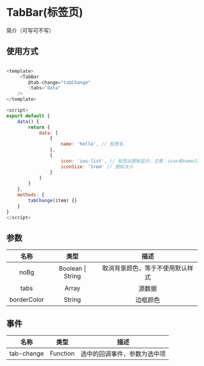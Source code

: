 # TabBar(标签页)

简介（可写可不写）

## 使用方式

```js

<template>
     <TabBar
        @tab-change="tabChange"
        :tabs="data"
    />
</template>

<script>
export default {
    data() {
        return {
            data: [
                {
                    name: 'hello', // 标签名
                },
                {
                    icon: 'ios-list', // 标签以图标显示，注意：icon和name只能生效一个，icon优先级高于name
                    iconSize: '1rem' // 图标大小
                }
            ]
        }
    },
    methods: {
        tabChange(item) {}
    }
}
</script>

```

## 参数

| 名称      | 类型      | 描述      |
| :----------: | :----------: | :----------: |
| noBg | Boolean \| String | 取消背景颜色，等于不使用默认样式 |
| tabs | Array | 源数据 |
| borderColor | String | 边框颜色 |

## 事件

| 名称      | 类型      | 描述      |
| :----------: | :----------: | :----------: |
| tab-change | Function | 选中的回调事件，参数为选中项 |